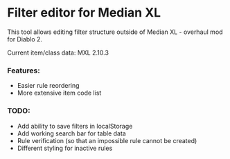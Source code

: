 # Filter editor for Median XL #

This tool allows editing filter structure outside of Median XL - overhaul mod for Diablo 2.

Current item/class data: MXL 2.10.3

### Features:
- Easier rule reordering
- More extensive item code list


### TODO:
- Add ability to save filters in localStorage
- Add working search bar for table data
- Rule verification (so that an impossible rule cannot be created)
- Different styling for inactive rules
